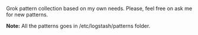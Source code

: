 Grok pattern collection based on my own needs. Please, feel free on ask me for new patterns.

**Note:** All the patterns goes in /etc/logstash/patterns folder.